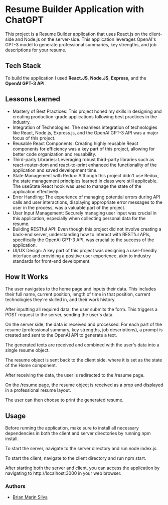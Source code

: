 # Resume Builder Application with ChatGPT

This project is a Resume Builder application that uses React.js on the client-side and Node.js on the server-side. This application leverages OpenAI's GPT-3 model to generate professional summaries, key strengths, and job descriptions for your resume.

## Tech Stack

To build the application I used **React.JS**, **Node.JS**, **Express**, and the **OpenAI GPT-3 API**.

## Lessons Learned

- Mastery of Best Practices: This project honed my skills in designing and creating production-grade applications following best practices in the industry.
- Integration of Technologies: The seamless integration of technologies like React, Node.js, Express.js, and the OpenAI GPT-3 API was a major focus of this project.
- Reusable React Components: Creating highly reusable React components for efficiency was a key part of this project, allowing for better code organization and reusability.
- Third-party Libraries: Leveraging robust third-party libraries such as react-router-dom and react-to-print enhanced the functionality of the application and saved development time.
- State Management with Redux: Although this project didn't use Redux, the state management principles learned in class were still applicable. The useState React hook was used to manage the state of the application effectively.
- Error Handling: The experience of managing potential errors during API calls and user interactions, displaying appropriate error messages to the user in the process, was a valuable part of the project.
- User Input Management: Securely managing user input was crucial in this application, especially when collecting personal data for the resume.
- Building RESTful API: Even though this project did not involve creating a back-end server, understanding how to interact with RESTful APIs, specifically the OpenAI GPT-3 API, was crucial to the success of the application.
- UI/UX Design: A key part of this project was designing a user-friendly interface and providing a positive user experience, akin to industry standards for front-end development.

## How It Works

The user navigates to the home page and inputs their data. This includes their full name, current position, length of time in that position, current technologies they're skilled in, and their work history.

After inputting all required data, the user submits the form. This triggers a POST request to the server, sending the user's data.

On the server side, the data is received and processed. For each part of the resume (professional summary, key strengths, job descriptions), a prompt is created and sent to the OpenAI API to generate a text.

The generated texts are received and combined with the user's data into a single resume object.

The resume object is sent back to the client side, where it is set as the state of the Home component.

After receiving the data, the user is redirected to the /resume page.

On the /resume page, the resume object is received as a prop and displayed in a professional resume layout.

The user can then choose to print the generated resume.

## Usage

Before running the application, make sure to install all necessary dependencies in both the client and server directories by running npm install.

To start the server, navigate to the server directory and run node index.js.

To start the client, navigate to the client directory and run npm start.

After starting both the server and client, you can access the application by navigating to http://localhost:3000 in your web browser.

### Authors

- [Brian Marin Silva](https://www.github.com/bamarin7)
